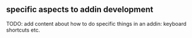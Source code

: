 ## specific aspects to addin development

TODO: add content about how to do specific things in an addin: keyboard shortcuts etc.
